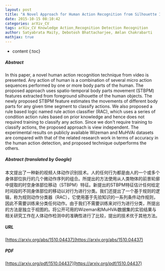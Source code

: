 ```yaml
---
layout: post
title: "A Novel Approach for Human Action Recognition from Silhouette Images"
date: 2015-10-15 08:10:42
categories: arXiv_CV
tags: arXiv_CV Knowledge Action_Recognition Detection Recognition
author: Satyabrata Maity, Debotosh Bhattacharjee, Amlan Chakrabarti
mathjax: true
---
```


* content
{:toc}

##### Abstract
In this paper, a novel human action recognition technique from video is presented. Any action of human is a combination of several micro action sequences performed by one or more body parts of the human. The proposed approach uses spatio-temporal body parts movement (STBPM) features extracted from foreground silhouette of the human objects. The newly proposed STBPM feature estimates the movements of different body parts for any given time segment to classify actions. We also proposed a rule based logic named rule action classifier (RAC), which uses a series of condition action rules based on prior knowledge and hence does not required training to classify any action. Since we don't require training to classify actions, the proposed approach is view independent. The experimental results on publicly available Wizeman and MuHVAi datasets are compared with that of the related research work in terms of accuracy in the human action detection, and proposed technique outperforms the others.

##### Abstract (translated by Google)
本文提出了一种新的视频人体动作识别技术。人的任何行为都是由人的一个或多个身体部位执行的几个微动作序列的组合。所提出的方法使用从人类物体的前景轮廓中提取的时空身体部位移动（STBPM）特征。新提出的STBPM特征估计任何给定时间段的不同身体部位的移动以对行为进行分类。我们还提出了一个基于规则的逻辑，称为规则动作分类器（RAC），它使用基于先验知识的一系列条件动作规则，因此不需要训练来分类任何动作。由于我们不需要训练来对行为进行分类，所提出的方法是独立于视图的。将公开可用的Wizeman和MuHVAi数据集的实验结果与相关研究工作在人体动作检测中的准确性进行了比较，提出的技术优于其他方法。

##### URL
[https://arxiv.org/abs/1510.04437](https://arxiv.org/abs/1510.04437)

##### PDF
[https://arxiv.org/pdf/1510.04437](https://arxiv.org/pdf/1510.04437)

